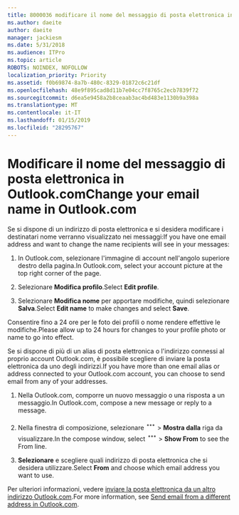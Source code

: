 ```yaml
---
title: 8000036 modificare il nome del messaggio di posta elettronica in Outlook.com
ms.author: daeite
author: daeite
manager: jackiesm
ms.date: 5/31/2018
ms.audience: ITPro
ms.topic: article
ROBOTS: NOINDEX, NOFOLLOW
localization_priority: Priority
ms.assetid: f0b69874-8a7b-480c-8329-01872c6c21df
ms.openlocfilehash: 48e9f895cad8d11b7e04cc7f8765c2ecb7839f72
ms.sourcegitcommit: d6ea5e9458a2b8ceaab3ac4bd483e1130b9a398a
ms.translationtype: MT
ms.contentlocale: it-IT
ms.lasthandoff: 01/15/2019
ms.locfileid: "28295767"
---
```

# <a name="change-your-email-name-in-outlookcom"></a><span data-ttu-id="7f1ab-102">Modificare il nome del messaggio di posta elettronica in Outlook.com</span><span class="sxs-lookup"><span data-stu-id="7f1ab-102">Change your email name in Outlook.com</span></span>

<span data-ttu-id="7f1ab-103">Se si dispone di un indirizzo di posta elettronica e si desidera modificare i destinatari nome verranno visualizzato nei messaggi:</span><span class="sxs-lookup"><span data-stu-id="7f1ab-103">If you have one email address and want to change the name recipients will see in your messages:</span></span>
  
1. <span data-ttu-id="7f1ab-104">In Outlook.com, selezionare l'immagine di account nell'angolo superiore destro della pagina.</span><span class="sxs-lookup"><span data-stu-id="7f1ab-104">In Outlook.com, select your account picture at the top right corner of the page.</span></span>
    
2. <span data-ttu-id="7f1ab-105">Selezionare **Modifica profilo**.</span><span class="sxs-lookup"><span data-stu-id="7f1ab-105">Select **Edit profile**.</span></span> 
    
3. <span data-ttu-id="7f1ab-106">Selezionare **Modifica nome** per apportare modifiche, quindi selezionare **Salva**.</span><span class="sxs-lookup"><span data-stu-id="7f1ab-106">Select **Edit name** to make changes and select **Save**.</span></span> 
    
<span data-ttu-id="7f1ab-107">Consentire fino a 24 ore per le foto dei profili o nome rendere effettive le modifiche.</span><span class="sxs-lookup"><span data-stu-id="7f1ab-107">Please allow up to 24 hours for changes to your profile photo or name to go into effect.</span></span>
  
<span data-ttu-id="7f1ab-108">Se si dispone di più di un alias di posta elettronica o l'indirizzo connessi al proprio account Outlook.com, è possibile scegliere di inviare la posta elettronica da uno degli indirizzi.</span><span class="sxs-lookup"><span data-stu-id="7f1ab-108">If you have more than one email alias or address connected to your Outlook.com account, you can choose to send email from any of your addresses.</span></span>
  
1. <span data-ttu-id="7f1ab-109">Nella Outlook.com, comporre un nuovo messaggio o una risposta a un messaggio.</span><span class="sxs-lookup"><span data-stu-id="7f1ab-109">In Outlook.com, compose a new message or reply to a message.</span></span>
    
2. <span data-ttu-id="7f1ab-p101">Nella finestra di composizione, selezionare ![più l'icona di azioni di gruppo. ](media/b97ea7cd-eeb0-49c5-a564-7ca2d2e33909.png) \> **Mostra dalla** riga da visualizzare.</span><span class="sxs-lookup"><span data-stu-id="7f1ab-p101">In the compose window, select ![The More group actions icon.](media/b97ea7cd-eeb0-49c5-a564-7ca2d2e33909.png) \> **Show From** to see the From line.</span></span> 
    
3. <span data-ttu-id="7f1ab-112">**Selezionare** e scegliere quali indirizzo di posta elettronica che si desidera utilizzare.</span><span class="sxs-lookup"><span data-stu-id="7f1ab-112">Select **From** and choose which email address you want to use.</span></span> 
    
<span data-ttu-id="7f1ab-113">Per ulteriori informazioni, vedere [inviare la posta elettronica da un altro indirizzo Outlook.com](https://go.microsoft.com/fwlink/p/?linkid=2001701&amp;clcid=0x409).</span><span class="sxs-lookup"><span data-stu-id="7f1ab-113">For more information, see [Send email from a different address in Outlook.com](https://go.microsoft.com/fwlink/p/?linkid=2001701&amp;clcid=0x409).</span></span>
  

